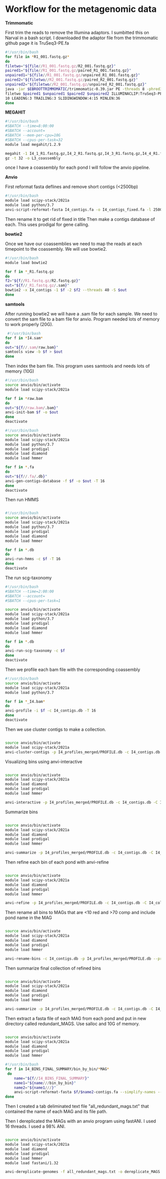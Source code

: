# Workflow for the metagenomic data

**Trimmomatic**

First trim the reads to remove the Illumina adaptors. I sumbitted this on Narval in a bash script.
I downloaded the adaptor file from the trimmomatic github page it is TruSeq3-PE.fa

```bash
#!/usr/bin/bash
for file in *R1_001.fastq.gz*
do
filetwo="${file//R1_001.fastq.gz/R2_001.fastq.gz}"
paired1="${file//R1_001.fastq.gz/paired_R1_001.fastq.gz}"
unpaired1="${file//R1_001.fastq.gz/unpaired_R1_001.fastq.gz}"
paired2="${filetwo//R2_001.fastq.gz/paired_R2_001.fastq.gz}"
unpaired2="${filetwo//R2_001.fastq.gz/unpaired_R2_001.fastq.gz}"
java -jar $EBROOTTRIMMOMATIC/trimmomatic-0.39.jar PE -threads 8 -phred33 $file $
filetwo $paired1 $unpaired1 $paired2 $unpaired2 ILLUMINACLIP:TruSeq3-PE.fa:2:30:
10 LEADING:3 TRAILING:3 SLIDINGWINDOW:4:15 MINLEN:36
done
```
**MEGAHIT**

```bash
#!/usr/bin/bash
#SBATCH --time=8:00:00
#SBATCH --account=
#SBATCH --mem-per-cpu=10G
#SBATCH --cpus-per-task=32
module load megahit/1.2.9

megahit -1 I4_1_R1.fastq.gz,I4_2_R1.fastq.gz,I4_3_R1.fastq.gz,I4_4_R1.fastq.gz,I4_5_R1.fastq.gz -2 I4_1_R2.fastq.gz,I4_2_R2.fastq.gz,I4_3_R2.fastq.gz,I4_4_R2.fastq.gz,I4_5_R2.fastq.
gz -t 32 -o L3_coassembly
```
once I have a coassembly for each pond I will follow the anvio pipeline.

**Anvio**

First reformat fasta deflines and remove short contigs (<2500bp)

```bash
#!/usr/bin/bash
module load scipy-stack/2021a
module load python/3.7
anvi-script-reformat-fasta I4_contigs.fa -o I4_contigs_fixed.fa -l 2500 --simplify-names
```
Then rename it to get rid of fixed in title
Then make a contigs database of each. This uses prodigal for gene calling.

**bowtie2**

Once we have our coassemblies we need to map the reads at each timepoint to the coassembly.
We will use bowtie2.

```bash
#!/usr/bin/bash
module load bowtie2

for f in *_R1.fastq.gz
do
f2="${f//R1.fastq.gz/R2.fastq.gz}"
out="${f//_R1.fastq.gz/.sam}"
bowtie2 -x I4_contigs -1 $f -2 $f2 --threads 40 -S $out
done
```
**samtools**

After running bowtie2 we will have a .sam file for each sample. We need to convert the sam file to a bam file for anvio. Program needed lots of memory to work properly (20G).

```bash
 #!/usr/bin/bash
for f in *I4.sam*
do
out="${f//.sam/raw.bam}"
samtools view -b $f > $out
done
```

Then index the bam file. This program uses samtools and needs lots of memory (10G)
```bash
#!/usr/bin/bash
source anvio/bin/activate
module load scipy-stack/2021a

for f in *raw.bam
do
out="${f//raw.bam/.bam}"
anvi-init-bam $f -o $out
done
deactivate
```


```bash
#!/usr/bin/bash
source anvio/bin/activate
module load scipy-stack/2021a
module load python/3.7
module load prodigal
module load diamond
module load hmmer

for f in *.fa
do
out="${f//.fa/.db}"
anvi-gen-contigs-database -f $f -o $out -T 16
done
deactivate

```

Then run HMMS

```bash

#!/usr/bin/bash
source anvio/bin/activate
module load scipy-stack/2021a
module load python/3.7
module load prodigal
module load diamond
module load hmmer

for f in *.db
do
anvi-run-hmms -c $f -T 16
done
deactivate
```
The run scg-taxonomy

```bash
#!/usr/bin/bash
#SBATCH --time=2:00:00
#SBATCH --account=
#SBATCH --cpus-per-task=1

source anvio/bin/activate
module load scipy-stack/2021a
module load python/3.7
module load prodigal
module load diamond
module load hmmer

for f in *.db
do
anvi-run-scg-taxonomy -c $f
done
deactivate

```

Then we profile each bam file with the corresponding coassembly

```bash
#!/usr/bin/bash
source anvio/bin/activate
module load scipy-stack/2021a
module load python/3.7

for f in *_I4.bam*
do
anvi-profile -i $f -c I4_contigs.db -T 16
done
deactivate
```

Then we use cluster contigs to make a collection.

```bash

source anvio/bin/activate
module load scipy-stack/2021a
anvi-cluster-contigs -p I4_profiles_merged/PROFILE.db -c I4_contigs.db -C I4_collection --driver concoct --just-do-it

```
Visualizing bins using anvi-interactive

```bash

source anvio/bin/activate
module load scipy-stack/2021a
module load diamond
module load prodigal
module load hmmer

anvi-interactive -p I4_profiles_merged/PROFILE.db -c I4_contigs.db -C I4_collection --server-only -P 8081

```
Summarize bins

```bash

source anvio/bin/activate
module load scipy-stack/2021a
module load diamond
module load prodigal
module load hmmer

anvi-summarize -p I4_profiles_merged/PROFILE.db -c I4_contigs.db -C I4_collection -o I4_bins_summary

```

Then refine each bin of each pond with anvi-refine

```bash

source anvio/bin/activate
module load scipy-stack/2021a
module load diamond
module load prodigal
module load hmmer

anvi-refine -p I4_profiles_merged/PROFILE.db -c I4_contigs.db -C I4_collection --server-only -P 8081 -b Bin_01

```

Then rename all bins to MAGs that are <10 red and >70 comp and include pond name in the MAG

```bash

source anvio/bin/activate
module load scipy-stack/2021a
module load diamond
module load prodigal
module load hmmer

anvi-rename-bins -c I4_contigs.db -p I4_profiles_merged/PROFILE.db --prefix I4 --collection-to-read I4_collection --collection-to-write I4_MAGS_FINAL --report-file I4_rename.txt --call-MAGs --min-completion-for-MAG 70 --max-redundancy-for-MAG 10 

```

Then summarize final collection of refined bins

```bash

source anvio/bin/activate
module load scipy-stack/2021a
module load diamond
module load prodigal
module load hmmer

anvi-summarize -p I4_profiles_merged/PROFILE.db -c I4_contigs.db -C I4_MAGS_FINAL -o I4_BINS_FINAL_SUMMARY

```
Then extract a fasta file of each MAG from each pond and put in new directory called redundant_MAGS. Use salloc and 10G of memory.

```bash

source anvio/bin/activate
module load scipy-stack/2021a
module load diamond
module load prodigal
module load hmmer

#!/usr/bin/bash
for f in I4_BINS_FINAL_SUMMARY/bin_by_bin/*MAG*
 do
	name="${f//I4_BINS_FINAL_SUMMARY}"
	name1="${name///bin_by_bin}"
	name2="${name1///}"
	anvi-script-reformat-fasta $f/$name2-contigs.fa --simplify-names --prefix $name2 -o redundant_MAGS/$name2.fa
done

```
Then I created a tab deliminated text file "all_redundant_mags.txt" that contained the name of each MAG and its file path.

Then I dereplicated the MAGs with an anvio program using fastANI. I used 16 threads. I used a 98% ANI.

```bash

source anvio/bin/activate
module load scipy-stack/2021a
module load diamond
module load prodigal
module load hmmer
module load fastani/1.32

anvi-dereplicate-genomes -f all_redundant_mags.txt -o dereplicate_MAGS --similarity-threshold 0.98 --program fastANI -T 16
```
